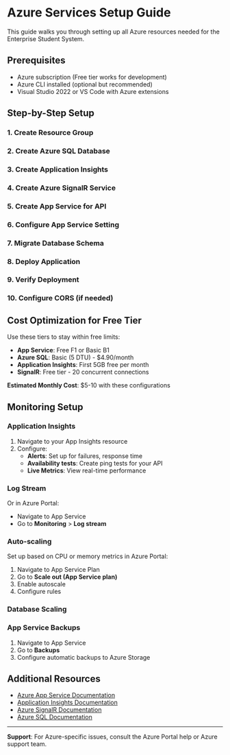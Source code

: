 # Azure Services Setup Guide

This guide walks you through setting up all Azure resources needed for the Enterprise Student System.

## Prerequisites

- Azure subscription (Free tier works for development)
- Azure CLI installed (optional but recommended)
- Visual Studio 2022 or VS Code with Azure extensions

## Step-by-Step Setup

### 1. Create Resource Group

### 2. Create Azure SQL Database

### 3. Create Application Insights

### 4. Create Azure SignalR Service

### 5. Create App Service for API

### 6. Configure App Service Setting

### 7. Migrate Database Schema


### 8. Deploy Application


### 9. Verify Deployment

### 10. Configure CORS (if needed)



## Cost Optimization for Free Tier

Use these tiers to stay within free limits:

- **App Service**: Free F1 or Basic B1
- **Azure SQL**: Basic (5 DTU) - $4.90/month
- **Application Insights**: First 5GB free per month
- **SignalR**: Free tier - 20 concurrent connections

**Estimated Monthly Cost**: $5-10 with these configurations

## Monitoring Setup

### Application Insights

1. Navigate to your App Insights resource
2. Configure:
   - **Alerts**: Set up for failures, response time
   - **Availability tests**: Create ping tests for your API
   - **Live Metrics**: View real-time performance

### Log Stream

Or in Azure Portal:
- Navigate to App Service
- Go to **Monitoring** > **Log stream**


### Auto-scaling

Set up based on CPU or memory metrics in Azure Portal:
1. Navigate to App Service Plan
2. Go to **Scale out (App Service plan)**
3. Enable autoscale
4. Configure rules

### Database Scaling



### App Service Backups

1. Navigate to App Service
2. Go to **Backups**
3. Configure automatic backups to Azure Storage



## Additional Resources

- [Azure App Service Documentation](https://docs.microsoft.com/en-us/azure/app-service/)
- [Application Insights Documentation](https://docs.microsoft.com/en-us/azure/azure-monitor/app/app-insights-overview)
- [Azure SignalR Documentation](https://docs.microsoft.com/en-us/azure/azure-signalr/)
- [Azure SQL Documentation](https://docs.microsoft.com/en-us/azure/azure-sql/)

---

**Support**: For Azure-specific issues, consult the Azure Portal help or Azure support team.

